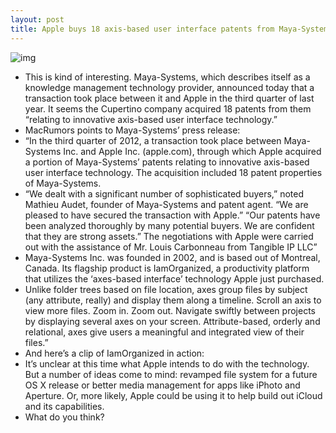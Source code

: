 ```yaml
---
layout: post
title: Apple buys 18 axis-based user interface patents from Maya-Systems
---
```

![img](http://media.idownloadblog.com/wp-content/uploads/2013/01/maya-systems-logo.png)
* This is kind of interesting. Maya-Systems, which describes itself as a knowledge management technology provider, announced today that a transaction took place between it and Apple in the third quarter of last year. It seems the Cupertino company acquired 18 patents from them “relating to innovative axis-based user interface technology.”
* MacRumors points to Maya-Systems’ press release:
* “In the third quarter of 2012, a transaction took place between Maya-Systems Inc. and Apple Inc. (apple.com), through which Apple acquired a portion of Maya-Systems’ patents relating to innovative axis-based user interface technology. The acquisition included 18 patent properties of Maya-Systems.
* “We dealt with a significant number of sophisticated buyers,” noted Mathieu Audet, founder of Maya-Systems and patent agent. “We are pleased to have secured the transaction with Apple.” “Our patents have been analyzed thoroughly by many potential buyers. We are confident that they are strong assets.” The negotiations with Apple were carried out with the assistance of Mr. Louis Carbonneau from Tangible IP LLC”
* Maya-Systems Inc. was founded in 2002, and is based out of Montreal, Canada. Its flagship product is IamOrganized, a productivity platform that utilizes the ‘axes-based interface’ technology Apple just purchased.
* Unlike folder trees based on file location, axes group files by subject (any attribute, really) and display them along a timeline. Scroll an axis to view more files. Zoom in. Zoom out. Navigate swiftly between projects by displaying several axes on your screen. Attribute-based, orderly and relational, axes give users a meaningful and integrated view of their files.”
* And here’s a clip of IamOrganized in action:
* It’s unclear at this time what Apple intends to do with the technology. But a number of ideas come to mind: revamped file system for a future OS X release or better media management for apps like iPhoto and Aperture. Or, more likely, Apple could be using it to help build out iCloud and its capabilities.
* What do you think?

